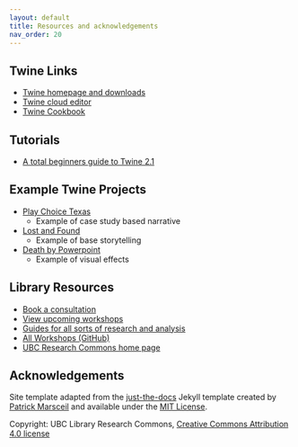 ```yaml
---
layout: default
title: Resources and acknowledgements
nav_order: 20
---
```

## Twine Links

* [Twine homepage and downloads](https://twinery.org/)
* [Twine cloud editor](https://twinery.org/2/)
* [Twine Cookbook](https://twinery.org/cookbook/)

## Tutorials

* [A total beginners guide to Twine 2.1](http://www.adamhammond.com/twineguide/)

## Example Twine Projects

* [Play Choice Texas](http://playchoicetexas.com)
    * Example of case study based narrative
* [Lost and Found](https://felicitydrake.itch.io/lost-and-found)
    * Example of base storytelling
* [Death by Powerpoint](https://dhakajack.itch.io/death-by-powerpoint)
    * Example of visual effects

## Library Resources

- [Book a consultation](https://researchcommons.library.ubc.ca/consultation-requests/)
- [View upcoming workshops](https://researchcommons.library.ubc.ca/workshops/)
- [Guides for all sorts of research and analysis](https://guides.library.ubc.ca/menu)
- [All Workshops (GitHub)](https://github.com/orgs/ubc-library-rc/repositories)
- [UBC Research Commons home page](https://researchcommons.library.ubc.ca/)


## Acknowledgements

Site template adapted from the [just-the-docs](https://github.com/pmarsceill/just-the-docs) Jekyll template created by [Patrick Marsceil](https://github.com/pmarsceill) and available under the [MIT License](http://opensource.org/licenses/MIT).

Copyright: UBC Library Research Commons, [Creative Commons Attribution 4.0 license](https://creativecommons.org/licenses/by/4.0/)
